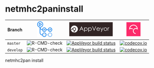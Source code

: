 # netmhc2paninstall

Branch   |[![GitHub Actions logo](man/figures/GitHubActions.png)](https://github.com/richelbilderbeek/netmhc2paninstall/actions)|[![AppVeyor logo](man/figures/AppVeyor.png)](https://ci.appveyor.com/project/richelbilderbeek/netmhc2paninstall/)                                                                                 |[![Codecov logo](man/figures/Codecov.png)](https://www.codecov.io)
---------|-----------------------------------------------------------------------------------------------------------|---------------------------------------------------------------------------------------------------------------------------------------------------------------------------------------|----------------------------------------------------------------------------------------------------------------------------------------------------------------
`master` |![R-CMD-check](https://github.com/richelbilderbeek/netmhc2paninstall/workflows/R-CMD-check/badge.svg?branch=master)   |[![AppVeyor build status](https://ci.appveyor.com/api/projects/status/github/richelbilderbeek/netmhc2paninstall?branch=master&svg=true)](https://ci.appveyor.com/project/richelbilderbeek/netmhc2paninstall) |[![codecov.io](https://codecov.io/github/richelbilderbeek/netmhc2paninstall/coverage.svg?branch=master)](https://codecov.io/github/richelbilderbeek/netmhc2paninstall/branch/master)
`develop`|![R-CMD-check](https://github.com/richelbilderbeek/netmhc2paninstall/workflows/R-CMD-check/badge.svg?branch=develop)  |[![AppVeyor build status](https://ci.appveyor.com/api/projects/status/github/richelbilderbeek/netmhc2paninstall?branch=develop&svg=true)](https://ci.appveyor.com/project/richelbilderbeek/netmhc2paninstall)|[![codecov.io](https://codecov.io/github/richelbilderbeek/netmhc2paninstall/coverage.svg?branch=develop)](https://codecov.io/github/richelbilderbeek/netmhc2paninstall/branch/develop)

netmhc2pan install
